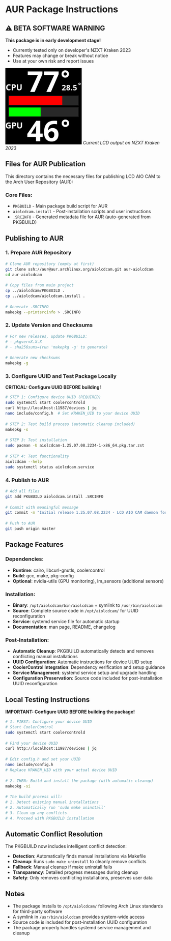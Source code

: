 # AUR Package Instructions

## ⚠️ **BETA SOFTWARE WARNING**

**This package is in early development stage!**
- Currently tested only on developer's NZXT Kraken 2023
- Features may change or break without notice
- Use at your own risk and report issues

![LCD Display Output](image/cpu_gpu_temp.png)
*Current LCD output on NZXT Kraken 2023*

## Files for AUR Publication

This directory contains the necessary files for publishing LCD AIO CAM to the Arch User Repository (AUR):

### Core Files:
- `PKGBUILD` - Main package build script for AUR
- `aiolcdcam.install` - Post-installation scripts and user instructions
- `.SRCINFO` - Generated metadata file for AUR (auto-generated from PKGBUILD)

## Publishing to AUR

### 1. Prepare AUR Repository
```bash
# Clone AUR repository (empty at first)
git clone ssh://aur@aur.archlinux.org/aiolcdcam.git aur-aiolcdcam
cd aur-aiolcdcam

# Copy files from main project
cp ../aiolcdcam/PKGBUILD .
cp ../aiolcdcam/aiolcdcam.install .

# Generate .SRCINFO
makepkg --printsrcinfo > .SRCINFO
```

### 2. Update Version and Checksums
```bash
# For new releases, update PKGBUILD:
# - pkgver=X.X.X
# - sha256sums=(run 'makepkg -g' to generate)

# Generate new checksums
makepkg -g
```

### 3. Configure UUID and Test Package Locally

**CRITICAL: Configure UUID BEFORE building!**

```bash
# STEP 1: Configure device UUID (REQUIRED)
sudo systemctl start coolercontrold
curl http://localhost:11987/devices | jq
nano include/config.h  # Set KRAKEN_UID to your device UUID

# STEP 2: Test build process (automatic cleanup included)
makepkg -s

# STEP 3: Test installation
sudo pacman -U aiolcdcam-1.25.07.08.2234-1-x86_64.pkg.tar.zst

# STEP 4: Test functionality
aiolcdcam --help
sudo systemctl status aiolcdcam.service
```

### 4. Publish to AUR
```bash
# Add all files
git add PKGBUILD aiolcdcam.install .SRCINFO

# Commit with meaningful message
git commit -m "Initial release 1.25.07.08.2234 - LCD AIO CAM daemon for NZXT Kraken"

# Push to AUR
git push origin master
```

## Package Features

### Dependencies:
- **Runtime**: cairo, libcurl-gnutls, coolercontrol
- **Build**: gcc, make, pkg-config
- **Optional**: nvidia-utils (GPU monitoring), lm_sensors (additional sensors)

### Installation:
- **Binary**: `/opt/aiolcdcam/bin/aiolcdcam` + symlink to `/usr/bin/aiolcdcam`
- **Source**: Complete source code in `/opt/aiolcdcam/` for UUID reconfiguration
- **Service**: systemd service file for automatic startup
- **Documentation**: man page, README, changelog

### Post-Installation:
- **Automatic Cleanup**: PKGBUILD automatically detects and removes conflicting manual installations
- **UUID Configuration**: Automatic instructions for device UUID setup
- **CoolerControl Integration**: Dependency verification and setup guidance
- **Service Management**: systemd service setup and upgrade handling
- **Configuration Preservation**: Source code included for post-installation UUID reconfiguration

## Local Testing Instructions

**IMPORTANT: Configure UUID BEFORE building the package!**

```bash
# 1. FIRST: Configure your device UUID
# Start CoolerControl
sudo systemctl start coolercontrold

# Find your device UUID
curl http://localhost:11987/devices | jq

# Edit config.h and set your UUID
nano include/config.h
# Replace KRAKEN_UID with your actual device UUID

# 2. THEN: Build and install the package (with automatic cleanup)
makepkg -si

# The build process will:
# 1. Detect existing manual installations
# 2. Automatically run 'sudo make uninstall' 
# 3. Clean up any conflicts
# 4. Proceed with PKGBUILD installation
```

## Automatic Conflict Resolution

The PKGBUILD now includes intelligent conflict detection:

- **Detection**: Automatically finds manual installations via Makefile
- **Cleanup**: Runs `sudo make uninstall` to cleanly remove conflicts
- **Fallback**: Manual cleanup if make uninstall fails
- **Transparency**: Detailed progress messages during cleanup
- **Safety**: Only removes conflicting installations, preserves user data

## Notes

- The package installs to `/opt/aiolcdcam/` following Arch Linux standards for third-party software
- A symlink in `/usr/bin/aiolcdcam` provides system-wide access
- Source code is included for post-installation UUID configuration
- The package properly handles systemd service management and cleanup
